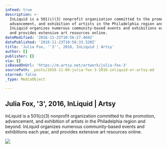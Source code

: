 ```yaml
---
inFeed: true
description: >-
  InLiquid is a 501(c)(3) nonprofit organization committed to the promotion,
  advancement, and exhibition of artists in the Philadelphia region and beyond.
  InLiquid organizes numerous community-based events and exhibitions each year,
  and provides extensive art resources online.
dateModified: '2016-11-23T10:56:27.404Z'
datePublished: '2016-11-23T10:56:33.320Z'
title: 'Julia Fox, ''3'', 2016, InLiquid | Artsy'
author: []
publisher: {}
via: {}
isBasedOnUrl: 'https://m.artsy.net/artwork/julia-fox-3'
sourcePath: _posts/2016-11-09-julia-fox-3-2016-inliquid-or-artsy.md
starred: false
_type: MediaObject

---
```

<article style=""><h1>Julia Fox, '3', 2016, InLiquid | Artsy</h1><p>InLiquid is a 501(c)(3) nonprofit organization committed to the promotion, advancement, and exhibition of artists in the Philadelphia region and beyond. InLiquid organizes numerous community-based events and exhibitions each year, and provides extensive art resources online.</p><img src="https://d32dm0rphc51dk.cloudfront.net/VOFa-kONTtcuyHbde-ZGvg/large.jpg" /></article>